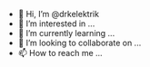 - 👋 Hi, I’m @drkelektrik
- 👀 I’m interested in ...
- 🌱 I’m currently learning ...
- 💞️ I’m looking to collaborate on ...
- 📫 How to reach me ...

<!---
drkelektrik/drkelektrik is a ✨ special ✨ repository because its `README.md` (this file) appears on your GitHub profile.
You can click the Preview link to take a look at your changes.
--->
